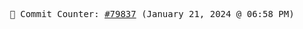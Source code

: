 <p align="center">
    <samp>
        📮 Commit Counter: <a href="https://github.com/Javascript-void0/Javascript-void0/commits/main">#79837</a> (January 21, 2024 @ 06:58 PM)
    </samp>
</p>